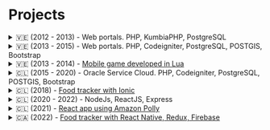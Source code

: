 # Projects

<details>
   <summary> 
      🇻🇪 (2012 - 2013) - Web portals. PHP, KumbiaPHP, PostgreSQL 
   </summary>
   <p>
      Under construction...
   </p>
</details>



<details>
   <summary> 
      🇻🇪 (2013 - 2015) - Web portals. PHP, Codeigniter, PostgreSQL, POSTGIS, Bootstrap 
   </summary>
   <p>
      Under construction...
   </p>
</details>



<details>
   <summary> 
      🇻🇪 (2013 - 2014) - 
      <a href="https://github.com/cperezmendoza00/throwingcandies">
         Mobile game developed in Lua
      </a>
   </summary>
   <p>
      Under construction...
   </p>
</details>



<details>
   <summary>
      🇨🇱 (2015 - 2020) - Oracle Service Cloud. PHP, Codeigniter, PostgreSQL, POSTGIS, Bootstrap 
   </summary>
   <p>
      Under construction...
   </p>
</details>



<details>
   <summary> 
      🇨🇱 (2018) - 
      <a href="https://github.com/cperezmendoza00/ionic-foodtracker">
         Food tracker with Ionic
      </a>
   </summary>
   <p>
      Under construction...
   </p>
</details>



<details>
   <summary> 
      🇨🇱 (2020 - 2022) - NodeJs, ReactJS, Express 
   </summary>
   <p>
      Under construction...
   </p>
</details>



<details>
   <summary> 
      🇨🇱 (2021) - 
      <a href="https://github.com/cperezmendoza00/typing-words">
         React app using Amazon Polly 
      </a>
   </summary>
   <p>
      Under construction...
   </p>
</details>



<details>
   <summary> 
      🇨🇦 (2022) - 
      <a href="https://github.com/cperezmendoza00/foodtracker">
         Food tracker with React Native, Redux, Firebase
      </a>
   </summary>
   <p>
      Under construction...
   </p>
</details>


